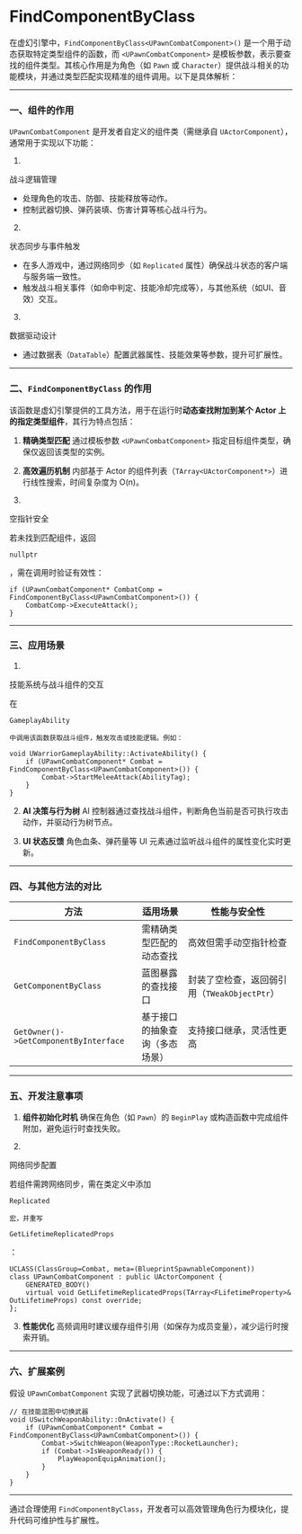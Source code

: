 # FindComponentByClass

在虚幻引擎中，`FindComponentByClass<UPawnCombatComponent>()` 是一个用于动态获取特定类型组件的函数，而 `<UPawnCombatComponent>` 是模板参数，表示要查找的组件类型。其核心作用是为角色（如 `Pawn` 或 `Character`）提供战斗相关的功能模块，并通过类型匹配实现精准的组件调用。以下是具体解析：

------

### **一、组件的作用**

`UPawnCombatComponent` 是开发者自定义的组件类（需继承自 `UActorComponent`），通常用于实现以下功能：

1. 

   战斗逻辑管理

   

   - 处理角色的攻击、防御、技能释放等动作。
   - 控制武器切换、弹药装填、伤害计算等核心战斗行为。

2. 

   状态同步与事件触发

   

   - 在多人游戏中，通过网络同步（如 `Replicated` 属性）确保战斗状态的客户端与服务端一致性。
   - 触发战斗相关事件（如命中判定、技能冷却完成等），与其他系统（如UI、音效）交互。

3. 

   数据驱动设计

   

   - 通过数据表（`DataTable`）配置武器属性、技能效果等参数，提升可扩展性。

------

### **二、`FindComponentByClass` 的作用**

该函数是虚幻引擎提供的工具方法，用于在运行时**动态查找附加到某个 Actor 上的指定类型组件**，其行为特点包括：

1. **精确类型匹配**
    通过模板参数 `<UPawnCombatComponent>` 指定目标组件类型，确保仅返回该类型的实例。

2. **高效遍历机制**
    内部基于 Actor 的组件列表（`TArray<UActorComponent*>`）进行线性搜索，时间复杂度为 O(n)。

3. 

   空指针安全

   

   若未找到匹配组件，返回 

   ```
   nullptr
   ```

   ，需在调用时验证有效性：

   ```
   if (UPawnCombatComponent* CombatComp = FindComponentByClass<UPawnCombatComponent>()) {
       CombatComp->ExecuteAttack();
   }
   ```

------

### **三、应用场景**

1. 

   技能系统与战斗组件的交互

   

   在 

   ```
   GameplayAbility
   ```

    中调用该函数获取战斗组件，触发攻击或技能逻辑。例如：

   ```
   void UWarriorGameplayAbility::ActivateAbility() {
       if (UPawnCombatComponent* Combat = FindComponentByClass<UPawnCombatComponent>()) {
           Combat->StartMeleeAttack(AbilityTag);
       }
   }
   ```

2. **AI 决策与行为树**
    AI 控制器通过查找战斗组件，判断角色当前是否可执行攻击动作，并驱动行为树节点。

3. **UI 状态反馈**
    角色血条、弹药量等 UI 元素通过监听战斗组件的属性变化实时更新。

------

### **四、与其他方法的对比**

| **方法**                              | **适用场景**                   | **性能与安全性**                             |
| ------------------------------------- | ------------------------------ | -------------------------------------------- |
| `FindComponentByClass`                | 需精确类型匹配的动态查找       | 高效但需手动空指针检查                       |
| `GetComponentByClass`                 | 蓝图暴露的查找接口             | 封装了空检查，返回弱引用（`TWeakObjectPtr`） |
| `GetOwner()->GetComponentByInterface` | 基于接口的抽象查询（多态场景） | 支持接口继承，灵活性更高                     |

------

### **五、开发注意事项**

1. **组件初始化时机**
    确保在角色（如 `Pawn`）的 `BeginPlay` 或构造函数中完成组件附加，避免运行时查找失败。

2. 

   网络同步配置

   

   若组件需跨网络同步，需在类定义中添加 

   ```
   Replicated
   ```

    宏，并重写 

   ```
   GetLifetimeReplicatedProps
   ```

   ：

   ```
   UCLASS(ClassGroup=Combat, meta=(BlueprintSpawnableComponent))
   class UPawnCombatComponent : public UActorComponent {
       GENERATED_BODY()
       virtual void GetLifetimeReplicatedProps(TArray<FLifetimeProperty>& OutLifetimeProps) const override;
   };
   ```

3. **性能优化**
    高频调用时建议缓存组件引用（如保存为成员变量），减少运行时搜索开销。

------

### **六、扩展案例**

假设 `UPawnCombatComponent` 实现了武器切换功能，可通过以下方式调用：

```
// 在技能蓝图中切换武器
void USwitchWeaponAbility::OnActivate() {
    if (UPawnCombatComponent* Combat = FindComponentByClass<UPawnCombatComponent>()) {
        Combat->SwitchWeapon(WeaponType::RocketLauncher);
        if (Combat->IsWeaponReady()) {
            PlayWeaponEquipAnimation();
        }
    }
}
```

------

通过合理使用 `FindComponentByClass`，开发者可以高效管理角色行为模块化，提升代码可维护性与扩展性。